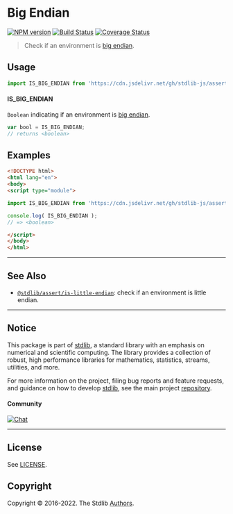 <!--

@license Apache-2.0

Copyright (c) 2018 The Stdlib Authors.

Licensed under the Apache License, Version 2.0 (the "License");
you may not use this file except in compliance with the License.
You may obtain a copy of the License at

   http://www.apache.org/licenses/LICENSE-2.0

Unless required by applicable law or agreed to in writing, software
distributed under the License is distributed on an "AS IS" BASIS,
WITHOUT WARRANTIES OR CONDITIONS OF ANY KIND, either express or implied.
See the License for the specific language governing permissions and
limitations under the License.

-->

# Big Endian

[![NPM version][npm-image]][npm-url] [![Build Status][test-image]][test-url] [![Coverage Status][coverage-image]][coverage-url] <!-- [![dependencies][dependencies-image]][dependencies-url] -->

> Check if an environment is [big endian][endianness].



<section class="usage">

## Usage

```javascript
import IS_BIG_ENDIAN from 'https://cdn.jsdelivr.net/gh/stdlib-js/assert-is-big-endian@esm/index.mjs';
```

#### IS_BIG_ENDIAN

`Boolean` indicating if an environment is [big endian][endianness].

```javascript
var bool = IS_BIG_ENDIAN;
// returns <boolean>
```

</section>

<!-- /.usage -->

<section class="examples">

## Examples

<!-- eslint no-undef: "error" -->

```html
<!DOCTYPE html>
<html lang="en">
<body>
<script type="module">

import IS_BIG_ENDIAN from 'https://cdn.jsdelivr.net/gh/stdlib-js/assert-is-big-endian@esm/index.mjs';

console.log( IS_BIG_ENDIAN );
// => <boolean>

</script>
</body>
</html>
```

</section>

<!-- /.examples -->



<!-- Section for related `stdlib` packages. Do not manually edit this section, as it is automatically populated. -->

<section class="related">

* * *

## See Also

-   <span class="package-name">[`@stdlib/assert/is-little-endian`][@stdlib/assert/is-little-endian]</span><span class="delimiter">: </span><span class="description">check if an environment is little endian.</span>

</section>

<!-- /.related -->

<!-- Section for all links. Make sure to keep an empty line after the `section` element and another before the `/section` close. -->


<section class="main-repo" >

* * *

## Notice

This package is part of [stdlib][stdlib], a standard library with an emphasis on numerical and scientific computing. The library provides a collection of robust, high performance libraries for mathematics, statistics, streams, utilities, and more.

For more information on the project, filing bug reports and feature requests, and guidance on how to develop [stdlib][stdlib], see the main project [repository][stdlib].

#### Community

[![Chat][chat-image]][chat-url]

---

## License

See [LICENSE][stdlib-license].


## Copyright

Copyright &copy; 2016-2022. The Stdlib [Authors][stdlib-authors].

</section>

<!-- /.stdlib -->

<!-- Section for all links. Make sure to keep an empty line after the `section` element and another before the `/section` close. -->

<section class="links">

[npm-image]: http://img.shields.io/npm/v/@stdlib/assert-is-big-endian.svg
[npm-url]: https://npmjs.org/package/@stdlib/assert-is-big-endian

[test-image]: https://github.com/stdlib-js/assert-is-big-endian/actions/workflows/test.yml/badge.svg?branch=main
[test-url]: https://github.com/stdlib-js/assert-is-big-endian/actions/workflows/test.yml?query=branch:main

[coverage-image]: https://img.shields.io/codecov/c/github/stdlib-js/assert-is-big-endian/main.svg
[coverage-url]: https://codecov.io/github/stdlib-js/assert-is-big-endian?branch=main

<!--

[dependencies-image]: https://img.shields.io/david/stdlib-js/assert-is-big-endian.svg
[dependencies-url]: https://david-dm.org/stdlib-js/assert-is-big-endian/main

-->

[chat-image]: https://img.shields.io/gitter/room/stdlib-js/stdlib.svg
[chat-url]: https://gitter.im/stdlib-js/stdlib/

[stdlib]: https://github.com/stdlib-js/stdlib

[stdlib-authors]: https://github.com/stdlib-js/stdlib/graphs/contributors

[umd]: https://github.com/umdjs/umd
[es-module]: https://developer.mozilla.org/en-US/docs/Web/JavaScript/Guide/Modules

[deno-url]: https://github.com/stdlib-js/assert-is-big-endian/tree/deno
[umd-url]: https://github.com/stdlib-js/assert-is-big-endian/tree/umd
[esm-url]: https://github.com/stdlib-js/assert-is-big-endian/tree/esm

[stdlib-license]: https://raw.githubusercontent.com/stdlib-js/assert-is-big-endian/main/LICENSE

[endianness]: http://en.wikipedia.org/wiki/Endianness

<!-- <related-links> -->

[@stdlib/assert/is-little-endian]: https://github.com/stdlib-js/assert-is-little-endian/tree/esm

<!-- </related-links> -->

</section>

<!-- /.links -->
